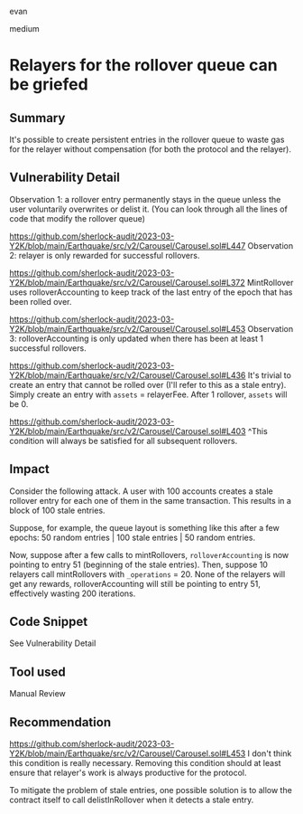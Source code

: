 evan

medium

# Relayers for the rollover queue can be griefed

## Summary
It's possible to create persistent entries in the rollover queue to waste gas for the relayer without compensation (for both the protocol and the relayer).

## Vulnerability Detail
Observation 1: a rollover entry permanently stays in the queue unless the user voluntarily overwrites or delist it. (You can look through all the lines of code that modify the rollover queue)

https://github.com/sherlock-audit/2023-03-Y2K/blob/main/Earthquake/src/v2/Carousel/Carousel.sol#L447
Observation 2: relayer is only rewarded for successful rollovers.

https://github.com/sherlock-audit/2023-03-Y2K/blob/main/Earthquake/src/v2/Carousel/Carousel.sol#L372
MintRollover uses rolloverAccounting to keep track of the last entry of the epoch that has been rolled over.

https://github.com/sherlock-audit/2023-03-Y2K/blob/main/Earthquake/src/v2/Carousel/Carousel.sol#L453
Observation 3: rolloverAccounting is only updated when there has been at least 1 successful rollovers.

https://github.com/sherlock-audit/2023-03-Y2K/blob/main/Earthquake/src/v2/Carousel/Carousel.sol#L436
It's trivial to create an entry that cannot be rolled over (I'll refer to this as a stale entry). Simply create an entry with `assets` = relayerFee. After 1 rollover, `assets` will be 0.

https://github.com/sherlock-audit/2023-03-Y2K/blob/main/Earthquake/src/v2/Carousel/Carousel.sol#L403
^This condition will always be satisfied for all subsequent rollovers.

## Impact
Consider the following attack. A user with 100 accounts creates a stale rollover entry for each one of them in the same transaction. This results in a block of 100 stale entries.

Suppose, for example, the queue layout is something like this after a few epochs:
50 random entries | 100 stale entries | 50 random entries.

Now, suppose after a few calls to mintRollovers, `rolloverAccounting` is now pointing to entry 51 (beginning of the stale entries). Then, suppose 10 relayers call mintRollovers with `_operations` = 20. None of the relayers will get any rewards, rolloverAccounting will still be pointing to entry 51, effectively wasting 200 iterations.

## Code Snippet
See Vulnerability Detail

## Tool used

Manual Review

## Recommendation
https://github.com/sherlock-audit/2023-03-Y2K/blob/main/Earthquake/src/v2/Carousel/Carousel.sol#L453
I don't think this condition is really necessary. Removing this condition should at least ensure that relayer's work is always productive for the protocol.

To mitigate the problem of stale entries, one possible solution is to allow the contract itself to call delistInRollover when it detects a stale entry.
